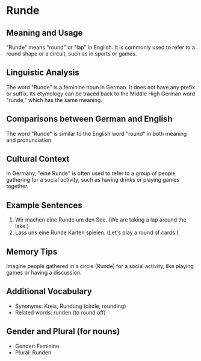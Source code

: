 # Runde
## Meaning and Usage
"Runde" means "round" or "lap" in English. It is commonly used to refer to a round shape or a circuit, such as in sports or games.
## Linguistic Analysis
The word "Runde" is a feminine noun in German. It does not have any prefix or suffix. Its etymology can be traced back to the Middle High German word "runde," which has the same meaning.
## Comparisons between German and English
The word "Runde" is similar to the English word "round" in both meaning and pronunciation.
## Cultural Context
In Germany, "eine Runde" is often used to refer to a group of people gathering for a social activity, such as having drinks or playing games together.
## Example Sentences
1. Wir machen eine Runde um den See. (We are taking a lap around the lake.)
2. Lass uns eine Runde Karten spielen. (Let's play a round of cards.)
## Memory Tips
Imagine people gathered in a circle (Runde) for a social activity, like playing games or having a discussion.
## Additional Vocabulary
- Synonyms: Kreis, Rundung (circle, rounding)
- Related words: runden (to round off)
## Gender and Plural (for nouns)
- Gender: Feminine
- Plural: Runden